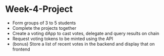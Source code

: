 # Week-4-Project

- Form groups of 3 to 5 students
- Complete the projects together
- Create a voting dApp to cast votes, delegate and query results on chain
- Request voting tokens to be minted using the API
- (bonus) Store a list of recent votes in the backend and display that on frontend
